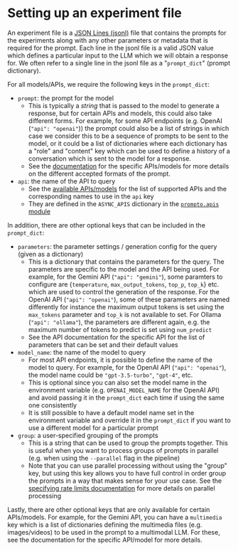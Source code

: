 # Setting up an experiment file

An experiment file is a [JSON Lines (jsonl)](https://jsonlines.org/) file that contains the prompts for the experiments along with any other parameters or metadata that is required for the prompt. Each line in the jsonl file is a valid JSON value which defines a particular input to the LLM which we will obtain a response for. We often refer to a single line in the jsonl file as a "`prompt_dict`" (prompt dictionary).

For all models/APIs, we require the following keys in the `prompt_dict`:
- `prompt`: the prompt for the model
    - This is typically a _string_ that is passed to the model to generate a response, but for certain APIs and models, this could also take different forms. For example, for some API endpoints (e.g. OpenAI (`"api": "openai"`)) the prompt could also be a list of strings in which case we consider this to be a sequence of prompts to be sent to the model, or it could be a list of dictionaries where each dictionary has a "role" and "content" key which can be used to define a history of a conversation which is sent to the model for a response.
    - See the [documentation](models.md) for the specific APIs/models for more details on the different accepted formats of the prompt.
- `api`: the name of the API to query
    - See the [available APIs/models](models.md) for the list of supported APIs and the corresponding names to use in the `api` key
    - They are defined in the `ASYNC_APIS` dictionary in the [`prompto.apis` module](../src/prompto/apis/__init__.py)

In addition, there are other optional keys that can be included in the `prompt_dict`:
- `parameters`: the parameter settings / generation config for the query (given as a dictionary)
    - This is a dictionary that contains the parameters for the query. The parameters are specific to the model and the API being used. For example, for the Gemini API (`"api": "gemini"`), some paramters to configure are {`temperature`, `max_output_tokens`, `top_p`, `top_k`} etc. which are used to control the generation of the response. For the OpenAI API (`"api": "openai"`), some of these parameters are named differently for instance the maximum output tokens is set using the `max_tokens` parameter and `top_k` is not available to set. For Ollama (`"api": "ollama"`), the parameters are different again, e.g. the maximum number of tokens to predict is set using `num_predict`
    - See the API documentation for the specific API for the list of parameters that can be set and their default values
- `model_name`: the name of the model to query
    - For most API endpoints, it is possible to define the name of the model to query. For example, for the OpenAI API (`"api": "openai"`), the model name could be `"gpt-3.5-turbo"`, `"gpt-4"`, etc.
    - This is optional since you can also set the model name in the environment variable (e.g. `OPENAI_MODEL_NAME` for the OpenAI API) and avoid passing it in the `prompt_dict` each time if using the same one consistently
    - It is still possible to have a default model name set in the environment variable and override it in the `prompt_dict` if you want to use a different model for a particular prompt
- `group`: a user-specified grouping of the prompts
    - This is a string that can be used to group the prompts together. This is useful when you want to process groups of prompts in parallel (e.g. when using the `--parallel` flag in the pipeline)
    - Note that you can use parallel processing without using the "group" key, but using this key allows you to have full control in order group the prompts in a way that makes sense for your use case. See the [specifying rate limits documentation](rate_limits.md) for more details on parallel processing

Lastly, there are other optional keys that are only available for certain APIs/models. For example, for the Gemini API, you can have a `multimedia` key which is a list of dictionaries defining the multimedia files (e.g. images/videos) to be used in the prompt to a multimodal LLM. For these, see the documentation for the specific API/model for more details.
